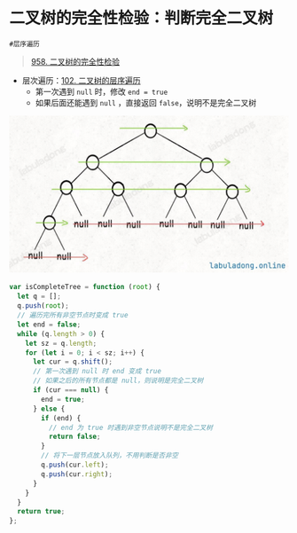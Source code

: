 
# 二叉树的完全性检验：判断完全二叉树

`#层序遍历` 


> [958. 二叉树的完全性检验](https://leetcode.cn/problems/check-completeness-of-a-binary-tree/)


- 层次遍历：[102. 二叉树的层序遍历](/post/DuLs92ng.html)
	- 第一次遇到 `null` 时，修改 `end = true`
	- 如果后面还能遇到 `null` ，直接返回 `false`，说明不是完全二叉树

![图片&文件](./files/20250113-5.png)

```javascript
var isCompleteTree = function (root) {
  let q = [];
  q.push(root);
  // 遍历完所有非空节点时变成 true
  let end = false;
  while (q.length > 0) {
    let sz = q.length;
    for (let i = 0; i < sz; i++) {
      let cur = q.shift();
      // 第一次遇到 null 时 end 变成 true
      // 如果之后的所有节点都是 null，则说明是完全二叉树
      if (cur === null) {
        end = true;
      } else {
        if (end) {
          // end 为 true 时遇到非空节点说明不是完全二叉树
          return false;
        }
        // 将下一层节点放入队列，不用判断是否非空
        q.push(cur.left);
        q.push(cur.right);
      }
    }
  }
  return true;
};
```

